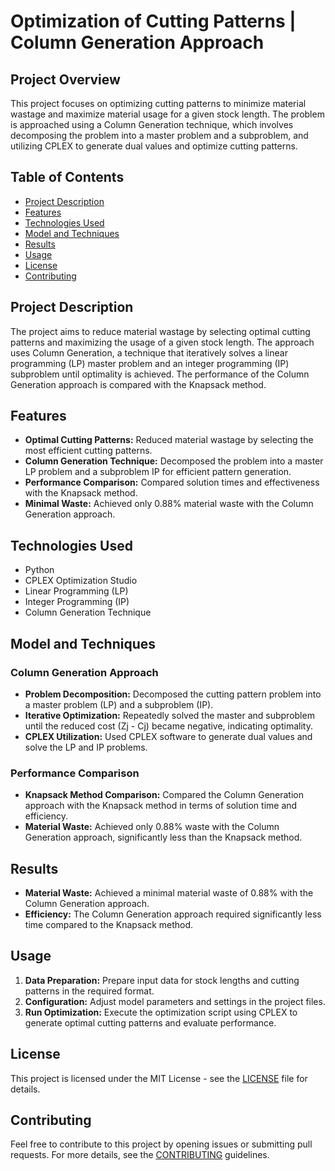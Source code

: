 # Optimization of Cutting Patterns | Column Generation Approach

## Project Overview

This project focuses on optimizing cutting patterns to minimize material wastage and maximize material usage for a given stock length. The problem is approached using a Column Generation technique, which involves decomposing the problem into a master problem and a subproblem, and utilizing CPLEX to generate dual values and optimize cutting patterns.

## Table of Contents

- [Project Description](#project-description)
- [Features](#features)
- [Technologies Used](#technologies-used)
- [Model and Techniques](#model-and-techniques)
- [Results](#results)
- [Usage](#usage)
- [License](#license)
- [Contributing](#contributing)

## Project Description

The project aims to reduce material wastage by selecting optimal cutting patterns and maximizing the usage of a given stock length. The approach uses Column Generation, a technique that iteratively solves a linear programming (LP) master problem and an integer programming (IP) subproblem until optimality is achieved. The performance of the Column Generation approach is compared with the Knapsack method.

## Features

- **Optimal Cutting Patterns:** Reduced material wastage by selecting the most efficient cutting patterns.
- **Column Generation Technique:** Decomposed the problem into a master LP problem and a subproblem IP for efficient pattern generation.
- **Performance Comparison:** Compared solution times and effectiveness with the Knapsack method.
- **Minimal Waste:** Achieved only 0.88% material waste with the Column Generation approach.

## Technologies Used

- Python
- CPLEX Optimization Studio
- Linear Programming (LP)
- Integer Programming (IP)
- Column Generation Technique

## Model and Techniques

### Column Generation Approach

- **Problem Decomposition:** Decomposed the cutting pattern problem into a master problem (LP) and a subproblem (IP).
- **Iterative Optimization:** Repeatedly solved the master and subproblem until the reduced cost (Zj - Cj) became negative, indicating optimality.
- **CPLEX Utilization:** Used CPLEX software to generate dual values and solve the LP and IP problems.

### Performance Comparison

- **Knapsack Method Comparison:** Compared the Column Generation approach with the Knapsack method in terms of solution time and efficiency.
- **Material Waste:** Achieved only 0.88% waste with the Column Generation approach, significantly less than the Knapsack method.

## Results

- **Material Waste:** Achieved a minimal material waste of 0.88% with the Column Generation approach.
- **Efficiency:** The Column Generation approach required significantly less time compared to the Knapsack method.

## Usage

1. **Data Preparation:** Prepare input data for stock lengths and cutting patterns in the required format.
2. **Configuration:** Adjust model parameters and settings in the project files.
3. **Run Optimization:** Execute the optimization script using CPLEX to generate optimal cutting patterns and evaluate performance.

## License

This project is licensed under the MIT License - see the [LICENSE](LICENSE) file for details.

## Contributing

Feel free to contribute to this project by opening issues or submitting pull requests. For more details, see the [CONTRIBUTING](CONTRIBUTING.md) guidelines.
